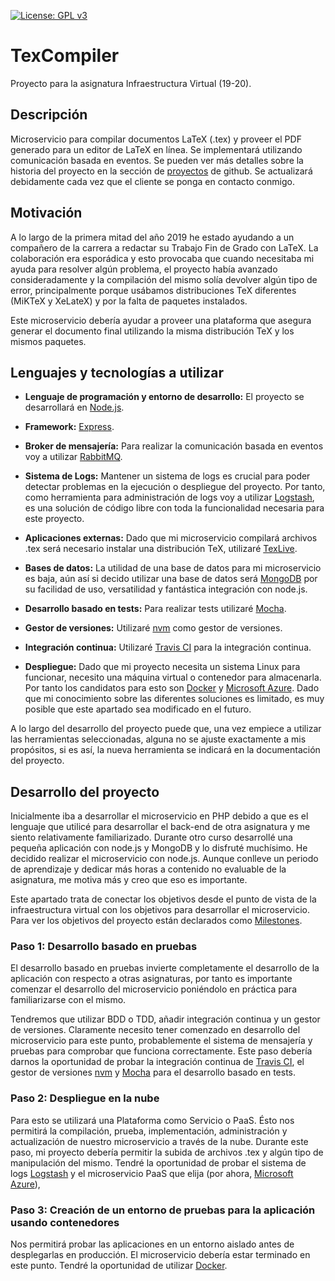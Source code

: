  [![License: GPL v3](https://img.shields.io/badge/License-GPLv3-blue.svg)](https://www.gnu.org/licenses/gpl-3.0)
# TexCompiler
Proyecto para la asignatura Infraestructura Virtual (19-20).

## Descripción

Microservicio para compilar documentos LaTeX (.tex) y proveer el PDF generado para un editor de LaTeX en línea. Se implementará utilizando comunicación basada en eventos.
Se pueden ver más detalles sobre la historia del proyecto en la sección de [proyectos](https://github.com/victorperalta93/IV-Proyecto/projects/1) de github. Se actualizará debidamente cada vez que el cliente se ponga en contacto conmigo.

## Motivación

A lo largo de la primera mitad del año 2019 he estado ayudando a un compañero de la carrera a redactar su Trabajo Fin de Grado con LaTeX.
La colaboración era esporádica y esto provocaba que cuando necesitaba mi ayuda para resolver algún problema, el proyecto había avanzado consideradamente y la compilación del mismo solía devolver algún tipo de error, principalmente porque usábamos distribuciones TeX diferentes (MiKTeX y XeLateX) y por la falta de paquetes instalados.

Este microservicio debería ayudar a proveer una plataforma que asegura generar el documento final utilizando la misma distribución TeX y los mismos paquetes.

## Lenguajes y tecnologías a utilizar

* __Lenguaje de programación y entorno de desarrollo:__ El proyecto se desarrollará en [Node.js](https://nodejs.org/es/).
* __Framework:__ [Express](https://expressjs.com/es/).

* __Broker de mensajería:__ Para realizar la comunicación basada en eventos voy a utilizar [RabbitMQ](https://www.rabbitmq.com/).

* __Sistema de Logs:__ Mantener un sistema de logs es crucial para poder detectar problemas en la ejecución o despliegue del proyecto. Por tanto, como herramienta para administración de logs voy a utilizar [Logstash](https://www.elastic.co/products/logstash), es una solución de código libre con toda la funcionalidad necesaria para este proyecto.

* __Aplicaciones externas:__ Dado que mi microservicio compilará archivos .tex será necesario instalar una distribución TeX, utilizaré [TexLive](https://www.tug.org/texlive/).

* __Bases de datos:__ La utilidad de una base de datos para mi microservicio es baja, aún así si decido utilizar una base de datos será [MongoDB](https://www.mongodb.com/es) por su facilidad de uso, versatilidad y fantástica integración con node.js.

* __Desarrollo basado en tests:__ Para realizar tests utilizaré [Mocha](https://mochajs.org/).

* __Gestor de versiones:__ Utilizaré [nvm](https://github.com/nvm-sh/nvm) como gestor de versiones.

* __Integración continua:__ Utilizaré [Travis CI](https://travis-ci.org/) para la integración continua.

* __Despliegue:__ Dado que mi proyecto necesita un sistema Linux para funcionar, necesito una máquina virtual o contenedor para almacenarla. Por tanto los candidatos para esto son [Docker](https://www.docker.com/) y [Microsoft Azure](https://azure.microsoft.com/es-es/). Dado que mi conocimiento sobre las diferentes soluciones es limitado, es muy posible que este apartado sea modificado en el futuro.

A lo largo del desarrollo del proyecto puede que, una vez empiece a utilizar las herramientas seleccionadas, alguna no se ajuste exactamente a mis propósitos, si es así, la nueva herramienta se indicará en la documentación del proyecto.

## Desarrollo del proyecto
Inicialmente iba a desarrollar el microservicio en PHP debido a que es el lenguaje que utilicé para desarrollar el back-end de otra asignatura y me siento relativamente familiarizado. Durante otro curso desarrollé una pequeña aplicación con node.js y MongoDB y lo disfruté muchísimo. He decidido realizar el microservicio con node.js. Aunque conlleve un periodo de aprendizaje y dedicar más horas a contenido no evaluable de la asignatura, me motiva más y creo que eso es importante.

Este apartado trata de conectar los objetivos desde el punto de vista de la infraestructura virtual con los objetivos para desarrollar el microservicio. Para ver los objetivos del proyecto están declarados como [Milestones](https://github.com/victorperalta93/IV-Proyecto/milestones).

### Paso 1: Desarrollo basado en pruebas
El desarrollo basado en pruebas invierte completamente el desarrollo de la aplicación con respecto a otras asignaturas, por tanto es importante comenzar el desarrollo del microservicio poniéndolo en práctica para familiarizarse con el mismo.

Tendremos que utilizar BDD o TDD, añadir integración continua y un gestor de versiones.
Claramente necesito tener comenzado en desarrollo del microservicio para este punto, probablemente el sistema de mensajería y pruebas para comprobar que funciona correctamente. Este paso debería darnos la oportunidad de probar la integración continua de [Travis CI](https://travis-ci.org/), el gestor de versiones [nvm](https://github.com/nvm-sh/nvm) y [Mocha](https://mochajs.org/) para el desarrollo basado en tests.

### Paso 2: Despliegue en la nube
Para esto se utilizará una Plataforma como Servicio o PaaS. Ésto nos permitirá la compilación, prueba, implementación, administración y actualización de nuestro microservicio a través de la nube.
Durante este paso, mi proyecto debería permitir la subida de archivos .tex y algún tipo de manipulación del mismo. Tendré la oportunidad de probar el sistema de logs [Logstash](https://www.elastic.co/products/logstash) y el microservicio PaaS que elija (por ahora, [Microsoft Azure](https://azure.microsoft.com/es-es/)),


### Paso 3: Creación de un entorno de pruebas para la aplicación usando contenedores
Nos permitirá probar las aplicaciones en un entorno aislado antes de desplegarlas en producción.
El microservicio debería estar terminado en este punto. Tendré la oportunidad de utilizar [Docker](https://www.docker.com/).
